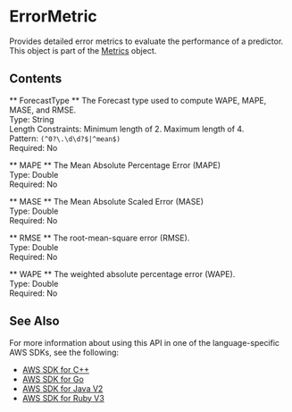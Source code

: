 # ErrorMetric<a name="API_ErrorMetric"></a>

 Provides detailed error metrics to evaluate the performance of a predictor\. This object is part of the [Metrics](API_Metrics.md) object\. 

## Contents<a name="API_ErrorMetric_Contents"></a>

 ** ForecastType **   <a name="forecast-Type-ErrorMetric-ForecastType"></a>
 The Forecast type used to compute WAPE, MAPE, MASE, and RMSE\.   
Type: String  
Length Constraints: Minimum length of 2\. Maximum length of 4\.  
Pattern: `(^0?\.\d\d?$|^mean$)`   
Required: No

 ** MAPE **   <a name="forecast-Type-ErrorMetric-MAPE"></a>
The Mean Absolute Percentage Error \(MAPE\)  
Type: Double  
Required: No

 ** MASE **   <a name="forecast-Type-ErrorMetric-MASE"></a>
The Mean Absolute Scaled Error \(MASE\)  
Type: Double  
Required: No

 ** RMSE **   <a name="forecast-Type-ErrorMetric-RMSE"></a>
 The root\-mean\-square error \(RMSE\)\.   
Type: Double  
Required: No

 ** WAPE **   <a name="forecast-Type-ErrorMetric-WAPE"></a>
 The weighted absolute percentage error \(WAPE\)\.   
Type: Double  
Required: No

## See Also<a name="API_ErrorMetric_SeeAlso"></a>

For more information about using this API in one of the language\-specific AWS SDKs, see the following:
+  [AWS SDK for C\+\+](https://docs.aws.amazon.com/goto/SdkForCpp/forecast-2018-06-26/ErrorMetric) 
+  [AWS SDK for Go](https://docs.aws.amazon.com/goto/SdkForGoV1/forecast-2018-06-26/ErrorMetric) 
+  [AWS SDK for Java V2](https://docs.aws.amazon.com/goto/SdkForJavaV2/forecast-2018-06-26/ErrorMetric) 
+  [AWS SDK for Ruby V3](https://docs.aws.amazon.com/goto/SdkForRubyV3/forecast-2018-06-26/ErrorMetric) 